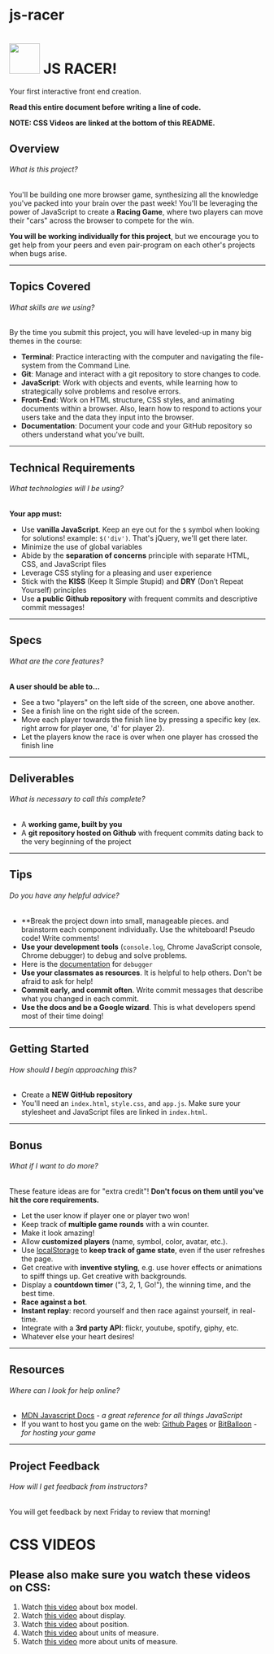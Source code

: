 # js-racer
# <img src="https://cloud.githubusercontent.com/assets/7833470/10423298/ea833a68-7079-11e5-84f8-0a925ab96893.png" width="60"> JS RACER! 

Your first interactive front end creation. 

**Read this entire document before writing a line of code.**

**NOTE: CSS Videos are linked at the bottom of this README.**

## Overview

###### What is this project?

You'll be building one more browser game, synthesizing all the knowledge you've packed into your brain over the past week! You'll be leveraging the power of JavaScript to create a **Racing Game**, where two players can move their "cars" across the browser to compete for the win.

**You will be working individually for this project**, but we encourage you to get help from your peers and even pair-program on each other's projects when bugs arise.

---

## Topics Covered

###### What skills are we using?

By the time you submit this project, you will have leveled-up in many big themes in the course:

* **Terminal**: Practice interacting with the computer and navigating the file-system from the Command Line.
* **Git**: Manage and interact with a git repository to store changes to code.
* **JavaScript**: Work with objects and events, while learning how to strategically solve problems and resolve errors.
* **Front-End**: Work on HTML structure, CSS styles, and animating documents within a browser. Also, learn how to respond to actions your users take and the data they input into the browser.
* **Documentation**: Document your code and your GitHub repository so others understand what you've built.

---

## Technical Requirements
###### What technologies will I be using?

**Your app must:**

* Use **vanilla JavaScript**. Keep an eye out for the `$` symbol when looking for solutions! example: `$('div')`. That's jQuery, we'll get there later.  
* Minimize the use of global variables
* Abide by the **separation of concerns** principle with separate HTML, CSS, and JavaScript files
* Leverage CSS styling for a pleasing and user experience
* Stick with the **KISS** (Keep It Simple Stupid) and **DRY** (Don’t Repeat Yourself) principles
* Use **a public Github repository** with frequent commits and descriptive commit messages!

---

## Specs

###### What are the core features?

**A user should be able to...**

* See a two "players" on the left side of the screen, one above another.
* See a finish line on the right side of the screen.
* Move each player towards the finish line by pressing a specific key (ex. right arrow for player one, 'd' for player 2).
* Let the players know the race is over when one player has crossed the finish line

---

## Deliverables

###### What is necessary to call this complete?

* A **working game, built by you**
* A **git repository hosted on Github** with frequent commits dating back to the very beginning of the project

---

## Tips

###### Do you have any helpful advice?

* **Break the project down into small, manageable pieces. and brainstorm each component individually. Use the whiteboard! Pseudo code! Write comments! 
* **Use your development tools** (`console.log`, Chrome JavaScript console, Chrome debugger) to debug and solve problems. 
* Here is the [documentation](https://developer.mozilla.org/en-US/docs/Web/JavaScript/Reference/Statements/debugger) for `debugger`
* **Use your classmates as resources**. It is helpful to help others. Don't be afraid to ask for help!
* **Commit early, and commit often**. Write commit messages that describe what you changed in each commit.
* **Use the docs and be a Google wizard**. This is what developers spend most of their time doing!

---

## Getting Started

###### How should I begin approaching this?

* Create a **NEW GitHub repository** 
* You'll need an `index.html`, `style.css`, and `app.js`. Make sure your stylesheet and JavaScript files are linked in `index.html`.

---

## Bonus

###### What if I want to do more?

These feature ideas are for "extra credit"! **Don't focus on them until you've hit the core requirements.**

* Let the user know if player one or player two won! 
* Keep track of **multiple game rounds** with a win counter.
* Make it look amazing!
* Allow **customized players** (name, symbol, color, avatar, etc.).
* Use <a href="https://developer.mozilla.org/en-US/docs/Web/API/Window/localStorage" target="_blank">localStorage</a> to **keep track of game state**, even if the user refreshes the page.
* Get creative with **inventive styling**, e.g. use hover effects or animations to spiff things up. Get creative with backgrounds.
* Display a **countdown timer** ("3, 2, 1, Go!"), the winning time, and the best time.
* **Race against a bot**.
* **Instant replay**: record yourself and then race against yourself, in real-time.
* Integrate with a **3rd party API**: flickr, youtube, spotify, giphy, etc.
* Whatever else your heart desires! 

---

## Resources

###### Where can I look for help online?

* <a href="https://developer.mozilla.org/en-US/docs/Web/JavaScript" target="_blank">MDN Javascript Docs</a> - *a great reference for all things JavaScript*
* If you want to host you game on the web: <a href="https://pages.github.com" target="_blank">Github Pages</a> or <a href="https://www.bitballoon.com" target="_blank">BitBalloon</a> - *for hosting your game*

---

## Project Feedback

###### How will I get feedback from instructors?

You will get feedback by next Friday to review that morning!


# CSS VIDEOS

## Please also make sure you watch these videos on CSS: 

1. Watch [this video](https://www.youtube.com/watch?v=HNgdhp1_kEE&index=6&list=PLdnONIhPScST0Vy4LrIZiYKpFNoxgyH7J) about box model.
1. Watch [this video](https://www.youtube.com/watch?v=qjSe_K3agYc&index=7&list=PLdnONIhPScST0Vy4LrIZiYKpFNoxgyH7J) about display.
1. Watch [this video](https://www.youtube.com/watch?v=zH8kjJdvmOs&index=8&list=PLdnONIhPScST0Vy4LrIZiYKpFNoxgyH7J) about position.
1. Watch [this video](https://www.youtube.com/watch?v=5axuSSBIMuQ&index=9&list=PLdnONIhPScST0Vy4LrIZiYKpFNoxgyH7J) about units of measure.
1. Watch [this video](https://www.youtube.com/watch?v=ZfxNpQm6m2g&index=10&list=PLdnONIhPScST0Vy4LrIZiYKpFNoxgyH7J) more about units of measure.
